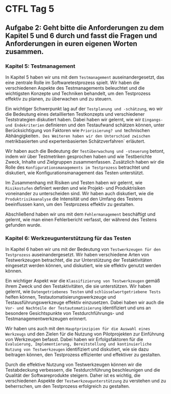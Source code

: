 # CTFL Tag 5 

## Aufgabe 2: Geht bitte die Anforderungen zu dem Kapitel 5 und 6 durch und fasst die Fragen und Anforderungen in euren eigenen Worten zusammen.


### Kapitel 5: Testmanagement

In Kapitel 5 haben wir uns mit dem `Testmanagement` auseinandergesetzt, das eine zentrale Rolle im Softwaretestprozess spielt. Wir haben die verschiedenen Aspekte des Testmanagements beleuchtet und die wichtigsten Konzepte und Techniken behandelt, um den Testprozess effektiv zu planen, zu überwachen und zu steuern.

Ein wichtiger Schwerpunkt lag auf der `Testplanung und -schätzung`, wo wir die Bedeutung eines detaillierten Testkonzepts und verschiedener Teststrategien diskutiert haben. Dabei haben wir gelernt, wie wir `Eingangs- und Endekriterien` definieren und den Testaufwand schätzen können, unter Berücksichtigung von Faktoren wie `Priorisierung? und `technischen Abhängigkeiten`. Des Weiteren haben wir den Unterschied zwischen `metrikbasierten und expertenbasierten Schätzverfahren` erläutert.

Wir haben auch die Bedeutung der `Testüberwachung und -steuerung` betont, indem wir über Testmetriken gesprochen haben und wie Testberichte Zweck, Inhalte und Zielgruppen zusammenfassen. Zusätzlich haben wir die Rolle des `Konfigurationsmanagements im Testprozess` betrachtet und diskutiert, wie Konfigurationsmanagement das Testen unterstützt.

Im Zusammenhang mit Risiken und Testen haben wir gelernt, wie `Risikostufen` definiert werden und wie Projekt- und Produktrisiken voneinander zu unterscheiden sind. Wir haben auch diskutiert, wie die `Produktrisikoanalyse` die Intensität und den Umfang des Testens beeinflussen kann, um den Testprozess effektiv zu gestalten.

Abschließend haben wir uns mit dem `Fehlermanagement` beschäftigt und gelernt, wie man einen Fehlerbericht verfasst, der während des Testens gefunden wurde.



### Kapitel 6: Werkzeugunterstützung für das Testen

In Kapitel 6 haben wir uns mit der Bedeutung von `Testwerkzeugen für den Testprozess` auseinandergesetzt. Wir haben verschiedene Arten von Testwerkzeugen betrachtet, die zur Unterstützung der Testaktivitäten eingesetzt werden können, und diskutiert, wie sie effektiv genutzt werden können.

Ein wichtiger Aspekt war die `Klassifizierung von Testwerkzeugen` gemäß ihrem Zweck und den Testaktivitäten, die sie unterstützen. Wir haben gelernt, wie `Datengetriebenes Testen` und `schlüsselwortgetriebene Tests` helfen können, Testautomatisierungswerkzeuge und Testausführungswerkzeuge effektiv einzusetzen. Dabei haben wir auch die `Vor- und Nachteile der Testautomatisierung` identifiziert und uns an besondere Gesichtspunkte von Testdurchführungs- und Testmanagementwerkzeugen erinnert.

Wir haben uns auch mit den `Hauptprinzipien für die Auswahl eines Werkzeugs` und den Zielen für die Nutzung von Pilotprojekten zur Einführung von Werkzeugen befasst. Dabei haben wir Erfolgsfaktoren für die `Evaluierung, Implementierung, Bereitstellung und kontinuierliche Nutzung von Testwerkzeugen` identifiziert und diskutiert, wie sie dazu beitragen können, den Testprozess effizienter und effektiver zu gestalten.

Durch die effektive Nutzung von Testwerkzeugen können wir die Testabdeckung verbessern, die Testdurchführung beschleunigen und die Qualität der Softwareprodukte steigern. Daher ist es wichtig, die verschiedenen Aspekte der `Testwerkzeugunterstützung` zu verstehen und zu beherrschen, um den Testprozess erfolgreich zu gestalten.





